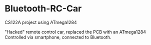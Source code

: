 # Bluetooth-RC-Car
CS122A project using ATmega1284 

"Hacked" remote control car, replaced the PCB with an ATmega1284
Controlled via smartphone, connected to Bluetooth. 
